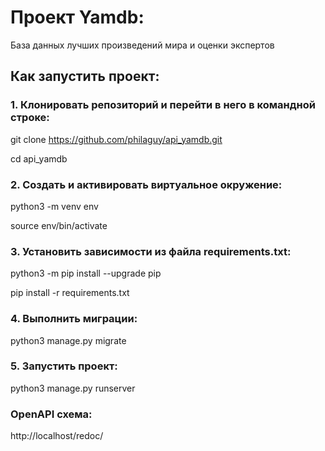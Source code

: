 # Проект Yamdb:
База данных лучших произведений мира и оценки экспертов

## Как запустить проект:

### 1. Клонировать репозиторий и перейти в него в командной строке:

git clone https://github.com/philaguy/api_yamdb.git

cd api_yamdb

### 2. Cоздать и активировать виртуальное окружение:

python3 -m venv env

source env/bin/activate

### 3. Установить зависимости из файла requirements.txt:

python3 -m pip install --upgrade pip

pip install -r requirements.txt

### 4. Выполнить миграции:

python3 manage.py migrate

### 5. Запустить проект:

python3 manage.py runserver

### OpenAPI схема:

http://localhost/redoc/